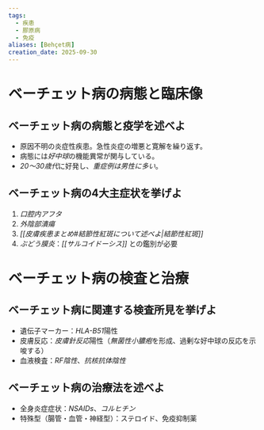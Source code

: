 ```yaml
---
tags:
  - 疾患
  - 膠原病
  - 免疫
aliases: [Behçet病]
creation_date: 2025-09-30
---
```

# ベーチェット病の病態と臨床像
## ベーチェット病の病態と疫学を述べよ
- 原因不明の炎症性疾患。急性炎症の増悪と寛解を繰り返す。
- 病態には*好中球*の機能異常が関与している。
- *20〜30歳代*に好発し、*重症例は男性に多い*。

## ベーチェット病の4大主症状を挙げよ
1. *口腔内アフタ*
2. *外陰部潰瘍*
3. *[[皮膚疾患まとめ#結節性紅斑について述べよ|結節性紅斑]]*
4. *ぶどう膜炎*：*[[サルコイドーシス]]* との鑑別が必要

# ベーチェット病の検査と治療
## ベーチェット病に関連する検査所見を挙げよ
- 遺伝子マーカー：*HLA-B51*陽性
- 皮膚反応：*皮膚針反応*陽性（*無菌性小膿疱*を形成、過剰な好中球の反応を示唆する）
- 血液検査：*RF陰性*、*抗核抗体陰性*

## ベーチェット病の治療法を述べよ
- 全身炎症症状：*NSAIDs*、*コルヒチン*
- 特殊型（腸管・血管・神経型）：ステロイド、免疫抑制薬